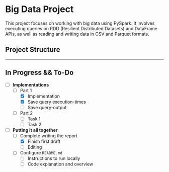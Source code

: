 # Big Data Project

This project focuses on working with big data using PySpark. It involves executing queries on RDD (Resilient Distributed Datasets) and DataFrame APIs, as well as reading and writing data in CSV and Parquet formats.

## Project Structure

---
## In Progress && To-Do

- [ ] **Implementations**
    - [ ] Part 1
        - [x] Implementation
        - [x] Save query execution-times 
        - [ ] Save query-output
    - [ ] Part 2
        - [ ] Task 1 
        - [ ] Task 2
- [ ] **Putting it all together**
    - [ ] Complete writing the report
        - [x] Finish first draft
        - [ ] Editing
	- [ ] Configure `README.md`
		- [ ] Instructions to run locally	
		- [ ] Code explanation and overview
